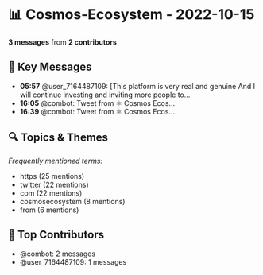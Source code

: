 # 📊 Cosmos-Ecosystem - 2022-10-15
**3 messages** from **2 contributors**

## 💬 Key Messages
- **05:57** @user_7164487109: [This platform is very real and genuine And I will continue investing and inviting more people to...
- **16:05** @combot: [‌‌‌‌‎⁠](https://twitter.com/CosmosEcosystem/status/1581315399051714560)Tweet from ⚛️ Cosmos Ecos...
- **16:39** @combot: [‌‌‌‌‎⁠](https://twitter.com/CosmosEcosystem/status/1581323819515408384)Tweet from ⚛️ Cosmos Ecos...

## 🔍 Topics & Themes
*Frequently mentioned terms:*
- https (25 mentions)
- twitter (22 mentions)
- com (22 mentions)
- cosmosecosystem (8 mentions)
- from (6 mentions)

## 👥 Top Contributors
- @combot: 2 messages
- @user_7164487109: 1 messages